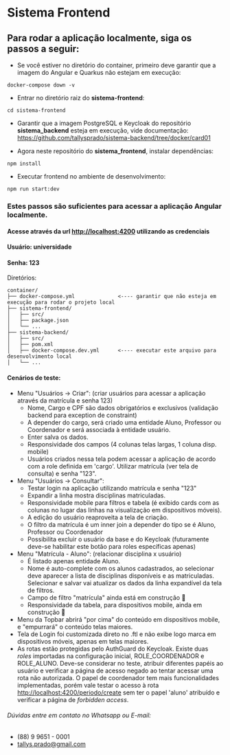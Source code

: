# Sistema Frontend

## Para rodar a aplicação localmente, siga os passos a seguir:
- Se você estiver no diretório do container, primeiro deve garantir que a imagem do Angular e Quarkus não estejam em execução:
```shell script
docker-compose down -v
```
- Entrar no diretório raiz do __sistema-frontend__:
```shell script
cd sistema-frontend
```
- Garantir que a imagem PostgreSQL e Keycloak do repositório __sistema_backend__ esteja em execução, vide documentação: <https://github.com/tallysprado/sistema-backend/tree/docker/card01>

- Agora neste repositório do __sistema_frontend__, instalar dependências:
```shell script
npm install
```
- Executar frontend no ambiente de desenvolvimento:
```shell script
npm run start:dev 
```
### Estes passos são suficientes para acessar a aplicação Angular localmente.
#### Acesse através da url <http://localhost:4200> utilizando as credenciais
#### Usuário: __universidade__
#### Senha: __123__


Diretórios: 
```
container/
├── docker-compose.yml              <---- garantir que não esteja em execução para rodar o projeto local
├── sistema-frontend/
│   ├── src/
│   ├── package.json
│   └── ...
├── sistema-backend/
│   ├── src/
│   ├── pom.xml
│   ├── docker-compose.dev.yml      <---- executar este arquivo para desenvolvimento local
│   └── ...
```


#### Cenários de teste:
- Menu "Usuários -> Criar": (criar usuários para acessar a aplicação através da matrícula e senha 123)
    - Nome, Cargo e CPF são dados obrigatórios e exclusivos (validação backend para exception de constraint)
    - A depender do cargo, será criado uma entidade Aluno, Professor ou Coordenador e será associada 
    à entidade usuário.
    - Enter salva os dados.
    - Responsividade dos campos (4 colunas telas largas, 1 coluna disp. mobile)
    - Usuários criados nessa tela podem acessar a aplicação de acordo com a role definida em 'cargo'. Utilizar matrícula (ver tela de consulta) e senha "123".
- Menu "Usuários -> Consultar": 
    - Testar login na aplicação utilizando matrícula e senha "123"  
    - Expandir a linha mostra disciplinas matriculadas.
    - Responsividade mobile para filtros e tabela (é exibido cards com as colunas no lugar das linhas na visualização
    em dispositivos móveis).
    - A edição do usuário reaproveita a tela de criação.
    - O filtro da matrícula é um inner join a depender do tipo se é Aluno, Professor ou Coordenador
    - Possibilita excluir o usuário da base e do Keycloak (futuramente deve-se habilitar este botão para roles específicas apenas)
- Menu "Matrícula - Aluno": (relacionar disciplina x usuário)
    - É listado apenas entidade Aluno.
    - Nome é auto-complete com os alunos cadastrados, ao selecionar deve aparecer a lista de disciplinas disponíveis
    e as matriculadas. Selecionar e salvar vai atualizar os dados da linha expandível da tela de filtros.
    - Campo de filtro "matrícula" ainda está em construção :construction:
    - Responsividade da tabela, para dispositivos mobile, ainda em construção :construction:
- Menu da Topbar abrirá "por cima" do conteúdo em dispositivos mobile, e "empurrará" o conteúdo telas maiores.
- Tela de Login foi customizada direto no .ftl e não exibe logo marca em dispositivos móveis, apenas em telas maiores.
- As rotas estão protegidas pelo AuthGuard do Keycloak. Existe duas _roles_ importadas na configuração inicial, 
ROLE_COORDENADOR e ROLE_ALUNO. Deve-se considerar no teste, atribuir diferentes papéis ao usuário e verificar a página
de acesso negado ao tentar acessar uma rota não autorizada. O papel de coordenador tem mais funcionalidades implementadas,
porém vale testar o acesso à rota <http://localhost:4200/periodo/create> sem ter o papel 'aluno' atribuído e verificar a página de _forbidden access_.

###### Dúvidas entre em contato no Whatsapp ou E-mail:
- (88) 9 9651 - 0001
- tallys.prado@gmail.com
